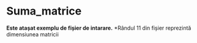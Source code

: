 # Suma_matrice

**Este atașat exemplu de fișier de intarare.**
*Rândul 11 din fișier reprezintă dimensiunea matricii
